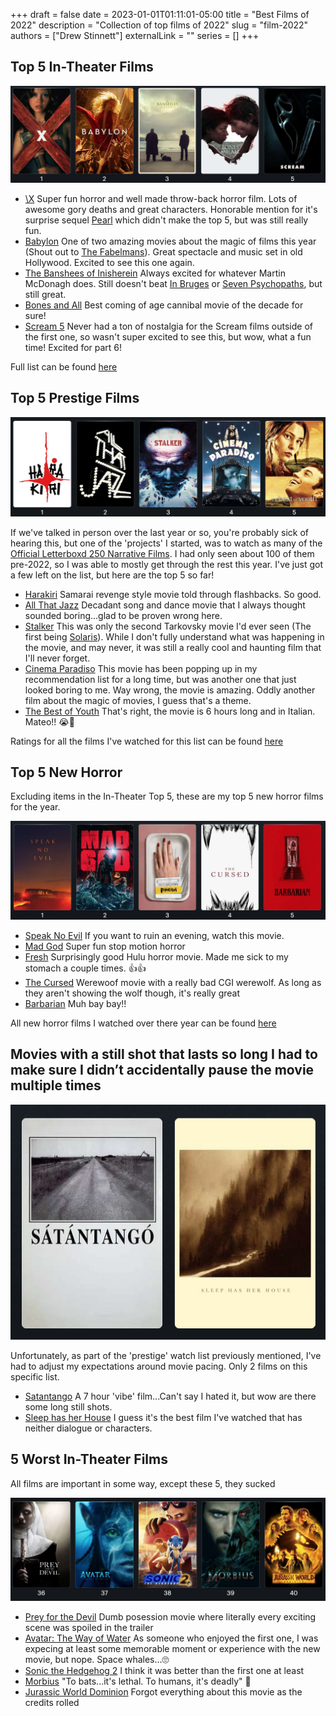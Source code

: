 +++
draft = false
date = 2023-01-01T01:11:01-05:00
title = "Best Films of 2022"
description = "Collection of top films of 2022"
slug = "film-2022"
authors = ["Drew Stinnett"]
externalLink = ""
series = []
+++

## Top 5 In-Theater Films

![best-in-theater-films](/images/2022-films/best-theater.png)

* [\X](https://letterboxd.com/film/x-2022/) Super fun horror and well made throw-back horror film. Lots of awesome gory deaths and great characters. Honorable mention for it's surprise sequel [Pearl](https://letterboxd.com/film/pearl-2022/) which didn't make the top 5, but was still really fun.
* [Babylon](https://letterboxd.com/film/babylon-2022/) One of two amazing movies about the magic of films this year (Shout out to [The Fabelmans](https://letterboxd.com/film/the-fabelmans/)). Great spectacle and music set in old Hollywood. Excited to see this one again.
* [The Banshees of Inisherein](https://letterboxd.com/film/the-banshees-of-inisherin/) Always excited for whatever Martin McDonagh does. Still doesn't beat [In Bruges](https://letterboxd.com/film/in-bruges/) or [Seven Psychopaths](https://letterboxd.com/film/seven-psychopaths/), but still great.
* [Bones and All](https://letterboxd.com/film/bones-and-all/) Best coming of age cannibal movie of the decade for sure!
* [Scream 5](https://letterboxd.com/film/scream-2022/) Never had a ton of nostalgia for the Scream films outside of the first one, so wasn't super excited to see this, but wow, what a fun time! Excited for part 6!

Full list can be found [here](https://letterboxd.com/mondodrew/list/2022-movie-church/)

## Top 5 Prestige Films

![prestige](/images/2022-films/prestige.png)

If we've talked in person over the last year or so, you're probably sick of hearing this, but one of the 'projects' I started, was to watch as many of the [Official Letterboxd 250 Narrative Films](https://letterboxd.com/willy15/list/top-250-narrative/). I had only seen about 100 of them pre-2022, so I was able to mostly get through the rest this year. I've just got a few left on the list, but here are the top 5 so far!

* [Harakiri](https://letterboxd.com/film/harakiri/) Samarai revenge style movie told through flashbacks. So good.
* [All That Jazz](https://letterboxd.com/film/all-that-jazz/) Decadant song and dance movie that I always thought sounded boring...glad to be proven wrong here.
* [Stalker](https://letterboxd.com/film/stalker/) This was only the second Tarkovsky movie I'd ever seen (The first being [Solaris](https://letterboxd.com/film/solaris/)). While I don't fully understand what was happening in the movie, and may never, it was still a really cool and haunting film that I'll never forget.
* [Cinema Paradiso](https://letterboxd.com/film/cinema-paradiso/) This movie has been popping up in my recommendation list for a long time, but was another one that just looked boring to me. Way wrong, the movie is amazing. Oddly another film about the magic of movies, I guess that's a theme.
* [The Best of Youth](https://letterboxd.com/film/the-best-of-youth/) That's right, the movie is 6 hours long and in Italian. Mateo!! 😭🤌

Ratings for all the films I've watched for this list can be found [here](https://letterboxd.com/mondodrew/list/watching-all-films-in-the-top-250-narrative/)

## Top 5 New Horror

Excluding items in the In-Theater Top 5, these are my top 5 new horror films for the year.

![horror](/images/2022-films/horror.png)

* [Speak No Evil](https://letterboxd.com/film/speak-no-evil-2022/) If you want to ruin an evening, watch this movie.
* [Mad God](https://letterboxd.com/film/mad-god/) Super fun stop motion horror
* [Fresh](https://letterboxd.com/film/fresh-2022/) Surprisingly good Hulu horror movie. Made me sick to my stomach a couple times. 👍👍
* [The Cursed](https://letterboxd.com/film/the-cursed-2021/) Werewoof movie with a really bad CGI werewolf. As long as they aren't showing the wolf though, it's really great
* [Barbarian](https://letterboxd.com/film/barbarian-2022/) Muh bay bay!!

All new horror films I watched over there year can be found [here](https://letterboxd.com/mondodrew/list/2022-new-to-me-horror/)

## Movies with a still shot that lasts so long I had to make sure I didn’t accidentally pause the movie multiple times

![still](/images/2022-films/still.png)

Unfortunately, as part of the 'prestige' watch list previously mentioned, I've had to adjust my expectations around movie pacing. Only 2 films on this specific list.

* [Satantango](https://letterboxd.com/film/satantango/) A 7 hour 'vibe' film...Can't say I hated it, but wow are there some long still shots.
* [Sleep has her House](https://letterboxd.com/film/sleep-has-her-house/) I guess it's the best film I've watched that has neither dialogue or characters.

## 5 Worst In-Theater Films

All films are important in some way, except these 5, they sucked

![worst](/images/2022-films/worst.png)

* [Prey for the Devil](https://letterboxd.com/film/prey-for-the-devil/) Dumb posession movie where literally every exciting scene was spoiled in the trailer
* [Avatar: The Way of Water](https://letterboxd.com/film/avatar-the-way-of-water/) As someone who enjoyed the first one, I was expecing at least some memorable moment or experience with the new movie, but nope. Space whales...🙄
* [Sonic the Hedgehog 2](https://letterboxd.com/film/sonic-the-hedgehog-2/) I think it was better than the first one at least
* [Morbius](https://letterboxd.com/film/morbius/) "To bats...it's lethal. To humans, it's deadly" 🤔
* [Jurassic World Dominion](https://letterboxd.com/film/jurassic-world-dominion/) Forgot everything about this movie as the credits rolled